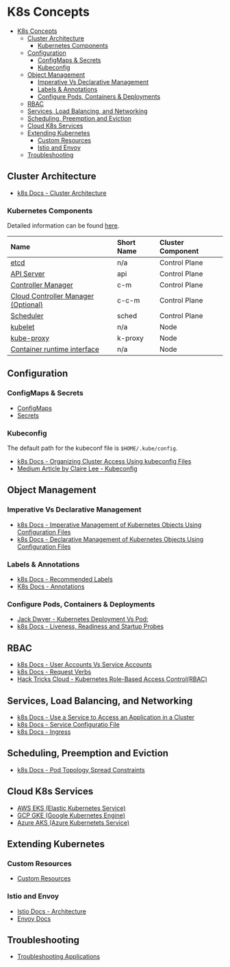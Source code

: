 # K8s Concepts

- [K8s Concepts](#k8s-concepts)
  - [Cluster Architecture](#cluster-architecture)
    - [Kubernetes Components](#kubernetes-components)
  - [Configuration](#configuration)
    - [ConfigMaps \& Secrets](#configmaps--secrets)
    - [Kubeconfig](#kubeconfig)
  - [Object Management](#object-management)
    - [Imperative Vs Declarative Management](#imperative-vs-declarative-management)
    - [Labels \& Annotations](#labels--annotations)
    - [Configure Pods, Containers \& Deployments](#configure-pods-containers--deployments)
  - [RBAC](#rbac)
  - [Services, Load Balancing, and Networking](#services-load-balancing-and-networking)
  - [Scheduling, Preemption and Eviction](#scheduling-preemption-and-eviction)
  - [Cloud K8s Services](#cloud-k8s-services)
  - [Extending Kubernetes](#extending-kubernetes)
    - [Custom Resources](#custom-resources)
    - [Istio and Envoy](#istio-and-envoy)
  - [Troubleshooting](#troubleshooting)

## Cluster Architecture

* [k8s Docs - Cluster Architecture](https://kubernetes.io/docs/concepts/architecture/)

### Kubernetes Components

Detailed information can be found [here](https://kubernetes.io/docs/concepts/overview/components/).

| Name                                                                                                      | Short Name | Cluster Component |
| :-------------------------------------------------------------------------------------------------------- | :--------- | :---------------- |
| [etcd](https://etcd.io/docs/)                                                                             | n/a        | Control Plane     |
| [API Server](https://kubernetes.io/docs/reference/command-line-tools-reference/kube-apiserver/)           | api        | Control Plane     |
| [Controller Manager](https://kubernetes.io/docs/concepts/architecture/controller/)                        | c-m        | Control Plane     |
| [Cloud Controller Manager (Optional)](https://kubernetes.io/docs/concepts/architecture/cloud-controller/) | c-c-m      | Control Plane     |
| [Scheduler](https://kubernetes.io/docs/concepts/scheduling-eviction/kube-scheduler/)                      | sched      | Control Plane     |
| [kubelet](https://kubernetes.io/docs/reference/command-line-tools-reference/kubelet/)                     | n/a        | Node              |
| [kube-proxy](https://kubernetes.io/docs/reference/command-line-tools-reference/kube-proxy/)               | k-proxy    | Node              |
| [Container runtime interface](https://kubernetes.io/docs/concepts/architecture/cri/)                      | n/a        | Node              |

## Configuration

### ConfigMaps & Secrets

* [ConfigMaps](https://kubernetes.io/docs/concepts/configuration/configmap/)
* [Secrets](https://kubernetes.io/docs/concepts/configuration/secret/)

### Kubeconfig

The default path for the kubeconf file is ```$HOME/.kube/config```.

* [k8s Docs - Organizing Cluster Access Using kubeconfig Files](https://kubernetes.io/docs/concepts/configuration/organize-cluster-access-kubeconfig/)
* [Medium Article by Claire Lee - Kubeconfig](https://yuminlee2.medium.com/kubernetes-kubeconfig-file-4aabe3b04ade#4890)

## Object Management

### Imperative Vs Declarative Management

* [k8s Docs - Imperative Management of Kubernetes Objects Using Configuration Files](https://kubernetes.io/docs/tasks/manage-kubernetes-objects/imperative-config/)
* [k8s Docs - Declarative Management of Kubernetes Objects Using Configuration Files](https://kubernetes.io/docs/tasks/manage-kubernetes-objects/declarative-config/)

### Labels & Annotations

* [k8s Docs - Recommended Labels](https://kubernetes.io/docs/concepts/overview/working-with-objects/common-labels/)
* [K8s Docs - Annotations](https://kubernetes.io/docs/concepts/overview/working-with-objects/annotations/)

### Configure Pods, Containers & Deployments

* [Jack Dwyer - Kubernetes Deployment Vs Pod:](https://zeet.co/blog/kubernetes-deployment-vs-pod#what-is-a-kubernetes-deployment)
* [k8s Docs - Liveness, Readiness and Startup Probes](https://kubernetes.io/docs/tasks/configure-pod-container/configure-liveness-readiness-startup-probes/)

## RBAC

* [k8s Docs - User Accounts Vs Service Accounts](https://kubernetes.io/docs/reference/access-authn-authz/service-accounts-admin/#user-accounts-versus-service-accounts)
* [k8s Docs - Request Verbs](https://kubernetes.io/docs/reference/access-authn-authz/authorization/#determine-the-request-verb)
* [Hack Tricks Cloud - Kubernetes Role-Based Access Control(RBAC)](https://cloud.hacktricks.xyz/pentesting-cloud/kubernetes-security/kubernetes-role-based-access-control-rbac)

## Services, Load Balancing, and Networking

* [k8s Docs - Use a Service to Access an Application in a Cluster](https://kubernetes.io/docs/tasks/access-application-cluster/service-access-application-cluster/)
* [k8s Docs - Service Configuratio File](https://kubernetes.io/docs/concepts/services-networking/service/)
* [k8s Docs - Ingress](https://kubernetes.io/docs/concepts/services-networking/ingress/#load-balancing)

## Scheduling, Preemption and Eviction

* [k8s Docs - Pod Topology Spread Constraints](https://kubernetes.io/docs/concepts/scheduling-eviction/topology-spread-constraints/)

## Cloud K8s Services 

* [AWS EKS (Elastic Kubernetes Service)](https://docs.aws.amazon.com/eks/latest/userguide/what-is-eks.html)
* [GCP GKE (Google Kubernetes Engine)](https://cloud.google.com/kubernetes-engine)
* [Azure AKS (Azure Kubernetets Service)](https://azure.microsoft.com/en-us/products/kubernetes-service)

## Extending Kubernetes

### Custom Resources

* [Custom Resources](https://kubernetes.io/docs/concepts/extend-kubernetes/api-extension/custom-resources/)

### Istio and Envoy

* [Istio Docs - Architecture](https://istio.io/latest/docs/ops/deployment/architecture/)
* [Envoy Docs](https://www.envoyproxy.io/)

## Troubleshooting

* [Troubleshooting Applications](https://kubernetes.io/docs/tasks/debug/debug-application/)